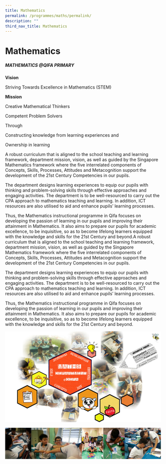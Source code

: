 ```yaml
---
title: Mathematics
permalink: /programmes/maths/permalink/
description: ""
third_nav_title: Mathematics
---
```

Mathematics
===========

##### MATHEMATICS @QIFA PRIMARY


  

**Vision**

Striving Towards Excellence in Mathematics (STEM)

  

  

**Mission**

Creative Mathematical Thinkers

Competent Problem Solvers

Through

Constructing knowledge from learning experiences and

Ownership in learning

A robust curriculum that is aligned to the school teaching and learning framework, department mission, vision, as well as guided by the Singapore Mathematics framework where the five interrelated components of Concepts, Skills, Processes, Attitudes and Metacognition support the development of the 21st Century Competencies in our pupils.

  

The department designs learning experiences to equip our pupils with thinking and problem-solving skills through effective approaches and engaging activities. The department is to be well-resourced to carry out the CPA approach to mathematics teaching and learning. In addition, ICT resources are also utilised to aid and enhance pupils’ learning processes.

  

Thus, the Mathematics instructional programme in Qifa focuses on developing the passion of learning in our pupils and improving their attainment in Mathematics. It also aims to prepare our pupils for academic excellence, to be inquisitive, so as to become lifelong learners equipped with the knowledge and skills for the 21st Century and beyond.A robust curriculum that is aligned to the school teaching and learning framework, department mission, vision, as well as guided by the Singapore Mathematics framework where the five interrelated components of Concepts, Skills, Processes, Attitudes and Metacognition support the development of the 21st Century Competencies in our pupils.

  

The department designs learning experiences to equip our pupils with thinking and problem-solving skills through effective approaches and engaging activities. The department is to be well-resourced to carry out the CPA approach to mathematics teaching and learning. In addition, ICT resources are also utilised to aid and enhance pupils’ learning processes.

  

Thus, the Mathematics instructional programme in Qifa focuses on developing the passion of learning in our pupils and improving their attainment in Mathematics. It also aims to prepare our pupils for academic excellence, to be inquisitive, so as to become lifelong learners equipped with the knowledge and skills for the 21st Century and beyond.

![](/images/Mathematics%20Formula.jpg)

![](/images/Mathematics%20(Students).jpg)